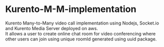 # Kurento-M-M-implementation

Kurento Many-to-Many video call implementation using Nodejs, Socket.io and Kurento Media Server deployed on aws.</br>
It allows a user to create online chat room for video conferencing where other users can join using unique roomId generated using uuid package.
